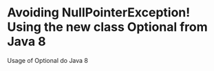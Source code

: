 # Avoiding NullPointerException! Using the new class Optional from Java 8

Usage of Optional do Java 8
